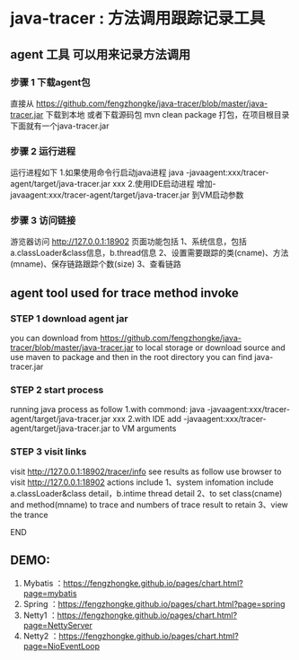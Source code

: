 # java-tracer : 方法调用跟踪记录工具
  
## agent 工具 可以用来记录方法调用
### 步骤 1 下载agent包
直接从 https://github.com/fengzhongke/java-tracer/blob/master/java-tracer.jar 下载到本地
或者下载源码包 mvn clean package 打包，在项目根目录下面就有一个java-tracer.jar

### 步骤 2 运行进程
运行进程如下
1.如果使用命令行启动java进程
java -javaagent:xxx/tracer-agent/target/java-tracer.jar xxx
2.使用IDE启动进程
增加-javaagent:xxx/tracer-agent/target/java-tracer.jar 到VM启动参数

### 步骤 3 访问链接
游览器访问 http://127.0.0.1:18902
页面功能包括
1、系统信息，包括 a.classLoader&class信息，b.thread信息
2、设置需要跟踪的类(cname)、方法(mname)、保存链路跟踪个数(size)
3、查看链路

## agent tool used for trace method invoke
### STEP 1 download agent jar
you can download from https://github.com/fengzhongke/java-tracer/blob/master/java-tracer.jar to local storage
or download source and use maven to package and then in the root directory you can find java-tracer.jar

### STEP 2 start process
running java process as follow
1.with commond:
java -javaagent:xxx/tracer-agent/target/java-tracer.jar xxx
2.with IDE
add -javaagent:xxx/tracer-agent/target/java-tracer.jar to VM arguments

### STEP 3 visit links
visit http://127.0.0.1:18902/tracer/info see results as follow
use browser to visit http://127.0.0.1:18902
actions include
1、system infomation include a.classLoader&class detail，b.intime thread detail
2、to set class(cname) and method(mname) to trace and numbers of trace result to retain
3、view the trance

END

## DEMO:
1. Mybatis ：https://fengzhongke.github.io/pages/chart.html?page=mybatis
2. Spring ：https://fengzhongke.github.io/pages/chart.html?page=spring
3. Netty1 ：https://fengzhongke.github.io/pages/chart.html?page=NettyServer
4. Netty2 ：https://fengzhongke.github.io/pages/chart.html?page=NioEventLoop

